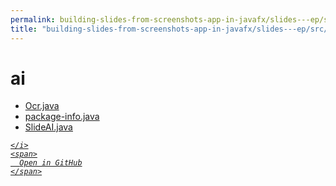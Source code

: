 ```yaml
---
permalink: building-slides-from-screenshots-app-in-javafx/slides---ep/src/main/java/engineer/mathsoftware/blog/slides/ai
title: "building-slides-from-screenshots-app-in-javafx/slides---ep/src/main/java/engineer/mathsoftware/blog/slides/ai"
---
```


# ai
<ul>
  <li>
    <a href="Ocr.java">
      Ocr.java
    </a>
  </li>
  <li>
    <a href="package-info.java">
      package-info.java
    </a>
  </li>
  <li>
    <a href="SlideAI.java">
      SlideAI.java
    </a>
  </li>
</ul>
<div class="social open-gh-btn my-4">
  <a class="btn btn-github" href="https://github.com/tobiasbriones/blog/tree/main/swe/dev/java/javafx/drawing/productivity/building-slides-from-screenshots-app-in-javafx/slides---ep/src/main/java/engineer/mathsoftware/blog/slides/ai" target="_blank">
    <i class="fab fa-github">
      
    </i>
    <span>
      Open in GitHub
    </span>
  </a>
</div>